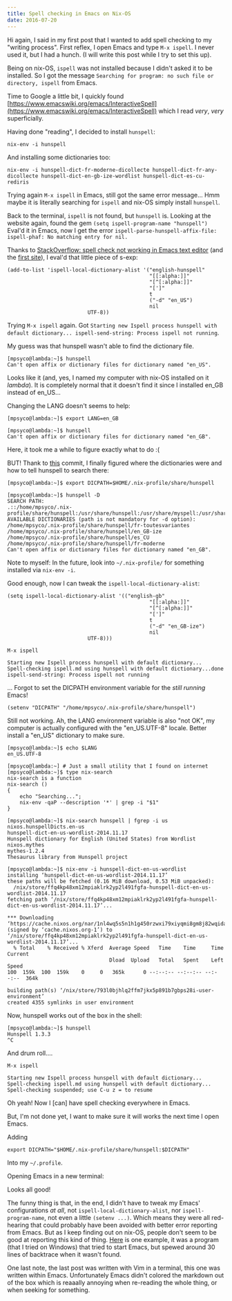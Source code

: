 ```yaml
---
title: Spell checking in Emacs on Nix-OS
date: 2016-07-20
---
```


Hi again,
I said in my first post that I wanted to add spell checking to my "writing process". First reflex, I open Emacs and type `M-x ispell`. I never used it, but I had a hunch. (I will write this post while I try to set this up).

Being on nix-OS, `ispell` was not installed because I didn't asked it to be installed. So I got the message `Searching for program: no such file or directory, ispell` from Emacs.

Time to Google a little bit, I quickly found [https://www.emacswiki.org/emacs/InteractiveSpell](https://www.emacswiki.org/emacs/InteractiveSpell) which I read _very_, _very_ superficially.

Having done "reading", I decided to install `hunspell`:

```shell
nix-env -i hunspell
```

And installing some dictionaries too:

```shell
nix-env -i hunspell-dict-fr-moderne-dicollecte hunspell-dict-fr-any-dicollecte hunspell-dict-en-gb-ize-wordlist hunspell-dict-es-cu-rediris
```

Trying again `M-x ispell` in Emacs, still got the same error message... Hmm maybe it is literally searching for `ispell` and nix-OS simply install `hunspell`.

Back to the terminal, `ispell` is not found, but `hunspell` is.
Looking at the website again, found the gem `(setq ispell-program-name "hunspell")`
Eval'd it in Emacs, now I get the error `ispell-parse-hunspell-affix-file: ispell-phaf: No matching entry for nil.`

Thanks to [StackOverflow: spell check not working in Emacs text editor](http://stackoverflow.com/a/29481811) (and the [first site](https://www.emacswiki.org/emacs/InteractiveSpell)), I eval'd that little piece of s-exp:

```elisp
(add-to-list 'ispell-local-dictionary-alist '("english-hunspell"
                                              "[[:alpha:]]"
                                              "[^[:alpha:]]"
                                              "[']"
                                              t
                                              ("-d" "en_US")
                                              nil
					      UTF-8))
```					      

Trying `M-x ispell` again. Got
`Starting new Ispell process hunspell with default dictionary...
ispell-send-string: Process ispell not running`.

My guess was that hunspell wasn't able to find the dictionary file.
```shell
[mpsyco@lambda:~]$ hunspell
Can't open affix or dictionary files for dictionary named "en_US".
```
Looks like it (and, yes, I named my computer with nix-OS installed on it _lambda_). It is completely normal that it doesn't find it since I installed en_GB instead of en_US...

Changing the LANG doesn't seems to help:
```shell
[mpsyco@lambda:~]$ export LANG=en_GB

[mpsyco@lambda:~]$ hunspell
Can't open affix or dictionary files for dictionary named "en_GB".
```

Here, it took me a while to figure exactly what to do :(

BUT! Thank to [this](http://comments.gmane.org/gmane.linux.distributions.nixos.scm/29893) commit, I finally figured where the dictionaries were and how to tell hunspell to search there:

```shell
[mpsyco@lambda:~]$ export DICPATH=$HOME/.nix-profile/share/hunspell

[mpsyco@lambda:~]$ hunspell -D
SEARCH PATH:
.::/home/mpsyco/.nix-profile/share/hunspell:/usr/share/hunspell:/usr/share/myspell:/usr/share/myspell/dicts:/Library/Spelling:/home/mpsyco/.openoffice.org/3/user/wordbook:.openoffice.org2/user/wordbook:.openoffice.org2.0/user/wordbook:Library/Spelling:/opt/openoffice.org/basis3.0/share/dict/ooo:/usr/lib/openoffice.org/basis3.0/share/dict/ooo:/opt/openoffice.org2.4/share/dict/ooo:/usr/lib/openoffice.org2.4/share/dict/ooo:/opt/openoffice.org2.3/share/dict/ooo:/usr/lib/openoffice.org2.3/share/dict/ooo:/opt/openoffice.org2.2/share/dict/ooo:/usr/lib/openoffice.org2.2/share/dict/ooo:/opt/openoffice.org2.1/share/dict/ooo:/usr/lib/openoffice.org2.1/share/dict/ooo:/opt/openoffice.org2.0/share/dict/ooo:/usr/lib/openoffice.org2.0/share/dict/ooo
AVAILABLE DICTIONARIES (path is not mandatory for -d option):
/home/mpsyco/.nix-profile/share/hunspell/fr-toutesvariantes
/home/mpsyco/.nix-profile/share/hunspell/en_GB-ize
/home/mpsyco/.nix-profile/share/hunspell/es_CU
/home/mpsyco/.nix-profile/share/hunspell/fr-moderne
Can't open affix or dictionary files for dictionary named "en_GB".
```

Note to myself: In the future, look into `~/.nix-profile/` for something installed via `nix-env -i`.

Good enough, now I can tweak the `ispell-local-dictionary-alist`:
```
(setq ispell-local-dictionary-alist '(("english-gb"
                                              "[[:alpha:]]"
                                              "[^[:alpha:]]"
                                              "[']"
                                              t
                                              ("-d" "en_GB-ize")
                                              nil
					      UTF-8)))
```

`M-x ispell`
```
Starting new Ispell process hunspell with default dictionary...
Spell-checking ispell.md using hunspell with default dictionary...done
ispell-send-string: Process ispell not running
```

... Forgot to set the DICPATH environment variable for the _still running_ Emacs!

`(setenv "DICPATH" "/home/mpsyco/.nix-profile/share/hunspell")`

Still not working. Ah, the LANG environment variable is also "not OK", my computer is actually configured with the "en_US.UTF-8" locale. Better install a "en_US" dictionary to make sure.

```shell
[mpsyco@lambda:~]$ echo $LANG
en_US.UTF-8

[mpsyco@lambda:~] # Just a small utility that I found on internet
[mpsyco@lambda:~]$ type nix-search
nix-search is a function
nix-search () 
{ 
    echo "Searching...";
    nix-env -qaP --description '*' | grep -i "$1"
}

[mpsyco@lambda:~]$ nix-search hunspell | fgrep -i us
nixos.hunspellDicts.en-us                                             hunspell-dict-en-us-wordlist-2014.11.17                                       Hunspell dictionary for English (United States) from Wordlist
nixos.mythes                                                          mythes-1.2.4                                                                  Thesaurus library from Hunspell project

[mpsyco@lambda:~]$ nix-env -i hunspell-dict-en-us-wordlist
installing ‘hunspell-dict-en-us-wordlist-2014.11.17’
these paths will be fetched (0.16 MiB download, 0.53 MiB unpacked):
  /nix/store/ffq4kp48xm12mpiaklrk2yp2l491fgfa-hunspell-dict-en-us-wordlist-2014.11.17
fetching path ‘/nix/store/ffq4kp48xm12mpiaklrk2yp2l491fgfa-hunspell-dict-en-us-wordlist-2014.11.17’...

*** Downloading ‘https://cache.nixos.org/nar/1nl4wq5s5n1h1g450rzwxi79xiyqmi8gm8j82wqida9cflaqqicg.nar.xz’ (signed by ‘cache.nixos.org-1’) to ‘/nix/store/ffq4kp48xm12mpiaklrk2yp2l491fgfa-hunspell-dict-en-us-wordlist-2014.11.17’...
  % Total    % Received % Xferd  Average Speed   Time    Time     Time  Current
                                 Dload  Upload   Total   Spent    Left  Speed
100  159k  100  159k    0     0   365k      0 --:--:-- --:--:-- --:--:--  364k

building path(s) ‘/nix/store/793l0bjhlq2ffm7jkx5p891b7gbps28i-user-environment’
created 4355 symlinks in user environment
```

Now, hunspell works out of the box in the shell:
```shell
[mpsyco@lambda:~]$ hunspell
Hunspell 1.3.3
^C
```

And drum roll....

`M-x ispell`

```
Starting new Ispell process hunspell with default dictionary...
Spell-checking ispell.md using hunspell with default dictionary...
Spell-checking suspended; use C-u z = to resume
```

Oh yeah! Now I [can] have spell checking everywhere in Emacs.

But, I'm not done yet, I want to make sure it will works the next time I open Emacs.

Adding

```
export DICPATH="$HOME/.nix-profile/share/hunspell:$DICPATH"
```

Into my `~/.profile`.

Opening Emacs in a new terminal:

<script type="text/javascript" src="https://asciinema.org/a/cqebb1bylw9nyq0rbbq6spmh9.js" id="asciicast-cqebb1bylw9nyq0rbbq6spmh9" async></script>

Looks all good!


The funny thing is that, in the end, I didn't have to tweak my Emacs' configurations _at all_, not `ispell-local-dictionary-alist`, nor `ispell-program-name`, not even a little `(setenv ...)`. Which means they were all red-hearing that could probably have been avoided with better error reporting from Emacs. But as I keep finding out on nix-OS, people don't seem to be good at reporting this kind of thing. [Here](https://github.com/roswell/roswell/issues/151) is one example, it was a program (that I tried on Windows) that tried to start Emacs, but spewed around 30 lines of backtrace when it wasn't found.

One last note, the last post was written with Vim in a terminal, this one was written within Emacs. Unfortunately Emacs didn't colored the markdown out of the box which is reaaally annoying when re-reading the whole thing, or when seeking for something.
